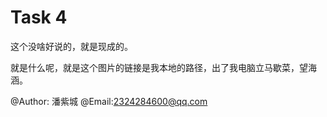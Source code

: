 # Task 4

这个没啥好说的，就是现成的。

就是什么呢，就是这个图片的链接是我本地的路径，出了我电脑立马歇菜，望海涵。

@Author:  潘紫城
@Email:2324284600@qq.com
